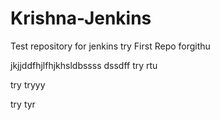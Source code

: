 # Krishna-Jenkins
Test repository for jenkins try
First Repo forgithu


jkjjddfhjlfhjkhsldbssss
dssdff
try
rtu

try tryyy

try tyr 

